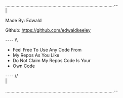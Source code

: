 .....................................................................................-- <br> |

Made By: Edwald

Github: https://github.com/edwaldkeeley


---- \\\

- Feel Free To Use Any Code From
- My Repos As You Like
- Do Not Claim My Repos Code Is Your 
- Own Code

---- //<br> |

.....................................................................................--
